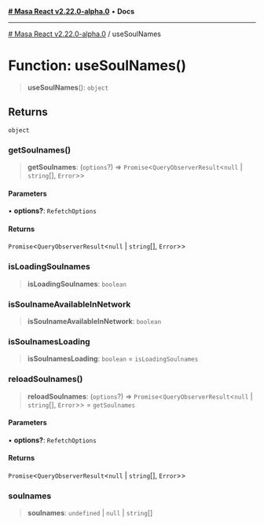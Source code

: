 [**# Masa React v2.22.0-alpha.0**](../README.md) • **Docs**

***

[# Masa React v2.22.0-alpha.0](../globals.md) / useSoulNames

# Function: useSoulNames()

> **useSoulNames**(): `object`

## Returns

`object`

### getSoulnames()

> **getSoulnames**: (`options`?) => `Promise`\<`QueryObserverResult`\<`null` \| `string`[], `Error`\>\>

#### Parameters

• **options?**: `RefetchOptions`

#### Returns

`Promise`\<`QueryObserverResult`\<`null` \| `string`[], `Error`\>\>

### isLoadingSoulnames

> **isLoadingSoulnames**: `boolean`

### isSoulnameAvailableInNetwork

> **isSoulnameAvailableInNetwork**: `boolean`

### isSoulnamesLoading

> **isSoulnamesLoading**: `boolean` = `isLoadingSoulnames`

### reloadSoulnames()

> **reloadSoulnames**: (`options`?) => `Promise`\<`QueryObserverResult`\<`null` \| `string`[], `Error`\>\> = `getSoulnames`

#### Parameters

• **options?**: `RefetchOptions`

#### Returns

`Promise`\<`QueryObserverResult`\<`null` \| `string`[], `Error`\>\>

### soulnames

> **soulnames**: `undefined` \| `null` \| `string`[]
